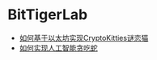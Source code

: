 # BitTigerLab

- [如何基于以太坊实现CryptoKitties谜恋猫](CryptoKitties/README.md)
- [如何实现人工智能贪吃蛇](AISnake/README.md)
